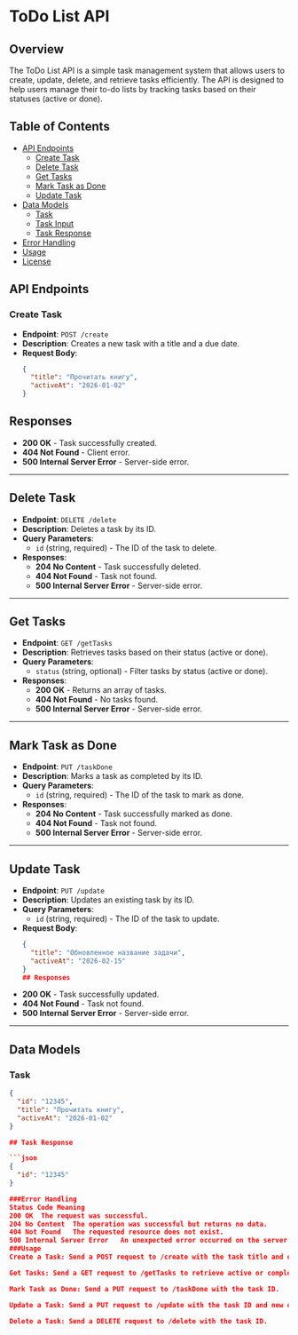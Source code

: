 # ToDo List API

## Overview

The ToDo List API is a simple task management system that allows users to create, update, delete, and retrieve tasks efficiently. The API is designed to help users manage their to-do lists by tracking tasks based on their statuses (active or done).

## Table of Contents

- [API Endpoints](#api-endpoints)
  - [Create Task](#create-task)
  - [Delete Task](#delete-task)
  - [Get Tasks](#get-tasks)
  - [Mark Task as Done](#mark-task-as-done)
  - [Update Task](#update-task)
- [Data Models](#data-models)
  - [Task](#task)
  - [Task Input](#task-input)
  - [Task Response](#task-response)
- [Error Handling](#error-handling)
- [Usage](#usage)
- [License](#license)

## API Endpoints

### Create Task

- **Endpoint**: `POST /create`
- **Description**: Creates a new task with a title and a due date.
- **Request Body**:
  ```json
  {
    "title": "Прочитать книгу",
    "activeAt": "2026-01-02"
  }

## Responses

- **200 OK** - Task successfully created.
- **404 Not Found** - Client error.
- **500 Internal Server Error** - Server-side error.

---

## Delete Task

- **Endpoint**: `DELETE /delete`
- **Description**: Deletes a task by its ID.
- **Query Parameters**:
  - `id` (string, required) - The ID of the task to delete.
- **Responses**:
  - **204 No Content** - Task successfully deleted.
  - **404 Not Found** - Task not found.
  - **500 Internal Server Error** - Server-side error.

---

## Get Tasks

- **Endpoint**: `GET /getTasks`
- **Description**: Retrieves tasks based on their status (active or done).
- **Query Parameters**:
  - `status` (string, optional) - Filter tasks by status (active or done).
- **Responses**:
  - **200 OK** - Returns an array of tasks.
  - **404 Not Found** - No tasks found.
  - **500 Internal Server Error** - Server-side error.

---

## Mark Task as Done

- **Endpoint**: `PUT /taskDone`
- **Description**: Marks a task as completed by its ID.
- **Query Parameters**:
  - `id` (string, required) - The ID of the task to mark as done.
- **Responses**:
  - **204 No Content** - Task successfully marked as done.
  - **404 Not Found** - Task not found.
  - **500 Internal Server Error** - Server-side error.

---

## Update Task

- **Endpoint**: `PUT /update`
- **Description**: Updates an existing task by its ID.
- **Query Parameters**:
  - `id` (string, required) - The ID of the task to update.
- **Request Body**:
  ```json
  {
    "title": "Обновленное название задачи",
    "activeAt": "2026-02-15"
  }
  ## Responses

- **200 OK** - Task successfully updated.
- **404 Not Found** - Task not found.
- **500 Internal Server Error** - Server-side error.

---

## Data Models

### Task

```json
{
  "id": "12345",
  "title": "Прочитать книгу",
  "activeAt": "2026-01-02"
}

## Task Response

```json
{
  "id": "12345"
}

###Error Handling
Status Code	Meaning
200 OK	The request was successful.
204 No Content	The operation was successful but returns no data.
404 Not Found	The requested resource does not exist.
500 Internal Server Error	An unexpected error occurred on the server.
###Usage
Create a Task: Send a POST request to /create with the task title and due date.

Get Tasks: Send a GET request to /getTasks to retrieve active or completed tasks.

Mark Task as Done: Send a PUT request to /taskDone with the task ID.

Update a Task: Send a PUT request to /update with the task ID and new details.

Delete a Task: Send a DELETE request to /delete with the task ID.

